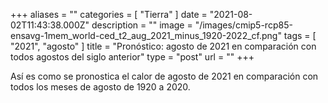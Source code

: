 +++
aliases = ""
categories = [ "Tierra" ]
date = "2021-08-02T11:43:38.000Z"
description = ""
image = "/images/cmip5-rcp85-ensavg-1mem_world-ced_t2_aug_2021_minus_1920-2022_cf.png"
tags = [ "2021", "agosto" ]
title = "Pronóstico: agosto de 2021 en comparación con todos agostos del siglo anterior"
type = "post"
url = ""
+++


Así es como se pronostica el calor de agosto de 2021 en comparación con todos los meses de agosto de 1920 a 2020.

